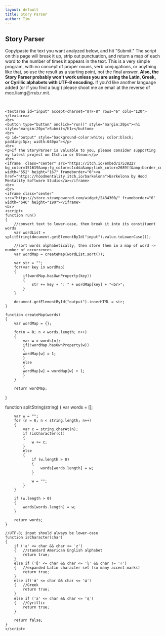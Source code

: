 ```yaml
---
layout: default
title: Story Parser
author: Tim
---
```

<div>
	<h2>Story Parser</h2>
	<p>Copy/paste the text you want analyzed below, and hit "Submit." The script on this page will break it up, strip out punctuation, and return a map of each word to the number of times it appears in the text. This is a very simple program, with no concept of proper nouns, verb conjugations, or anything like that, so use the result as a starting point, not the final answer. <b>Also, the Story Parser probably won't work unless you are using the Latin, Greek, or Cyrillic alphabets with UTF-8 encoding.</b> If you'd like another language added (or if you find a bug!) please shoot me an email at the reverse of moc.liamg@rrub.r.mit.</p><br />

	
	<textarea id="input" accept-charset="UTF-8" rows="6" cols="120"></textarea>
	<br>
	<button type="button" onclick="run()" style="margin:20px"><h1 style="margin:20px">Submit</h1></button>
	<br>
	<p id="output" style="background-color:white; color:black; padding:5px; width:640px"></p>
	<br>
	<p>If the StoryParser is valuable to you, please consider supporting my latest project on Itch.io or Steam:</p>
	<br>
	<iframe  class="center" src="https://itch.io/embed/1753822?bg_color=151619&amp;fg_color=c1cdda&amp;link_color=2689ff&amp;border_color=3BA55C" width="552" height="167" frameborder="0"><a href="https://hoodmentality.itch.io/barkelona">Barkelona by Hood Mentality Software Studio</a></iframe>
	<br>
	<br>
	<iframe class="center" src="https://store.steampowered.com/widget/2434300/" frameborder="0" width="646" height="190"></iframe>
	<br>
	<script> 
	function run() 
	{
		//convert text to lower-case, then break it into its constituent words 
		var wordList = splitString(document.getElementById("input").value.toLowerCase());
    
		//sort words alphabetically, then store them in a map of word -> number of occurrences 
		var wordMap = createMap(wordList.sort());  

		var str = "";
		for(var key in wordMap) 
		{
			if(wordMap.hasOwnProperty(key)) 
			{
				str += key + ": " + wordMap[key] + "<br>";
			}
		}

		document.getElementById("output").innerHTML = str;
	}

	function createMap(words) 
	{		
		var wordMap = {};
    
		for(n = 0; n < words.length; n++) 
		{
			var w = words[n];
			if(!wordMap.hasOwnProperty(w)) 
			{
			wordMap[w] = 1;
			}
			else 
			{
			wordMap[w] = wordMap[w] + 1;
			}
		}
		
		return wordMap;
   }

   function splitString(string) 
   {
		var words = [];

		var w = "";
		for (n = 0; n < string.length; n++) 
		{
			var c = string.charAt(n);
			if (isCharacter(c)) 
			{
				w += c;
			}
			else 
			{
				if (w.length > 0) 
				{
					words[words.length] = w;
				}
				
				w = "";
			}
		}

		if (w.length > 0) 
		{
			words[words.length] = w;
		}

		return words;
	}

	//UTF-8; input should always be lower-case
	function isCharacter(char) 
	{
		if ('a' <= char && char <= 'z') 
		{	//standard American English alphabet
			return true;
		}	
		else if ('ß' <= char && char <= 'ʯ' && char != '÷') 
		{	//expanded Latin character set (so many accent marks)		
			return true;
		}	
		else if('ά' <= char && char <= 'ώ')
		{	//Greek
			return true;
		}
		else if ('а' <= char && char <= 'ԯ')
		{	//Cyrillic
			return true;
		}
				
		return false;
	}
	</script>